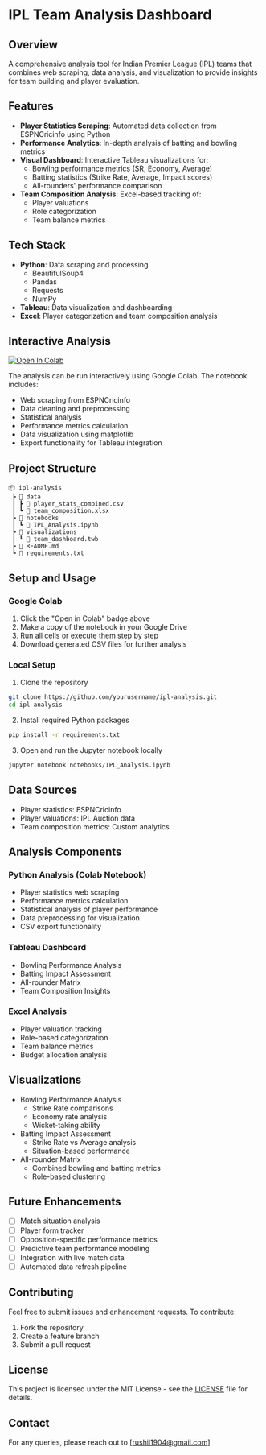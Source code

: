 # IPL Team Analysis Dashboard

## Overview
A comprehensive analysis tool for Indian Premier League (IPL) teams that combines web scraping, data analysis, and visualization to provide insights for team building and player evaluation.

## Features
- **Player Statistics Scraping**: Automated data collection from ESPNCricinfo using Python
- **Performance Analytics**: In-depth analysis of batting and bowling metrics
- **Visual Dashboard**: Interactive Tableau visualizations for:
  - Bowling performance metrics (SR, Economy, Average)
  - Batting statistics (Strike Rate, Average, Impact scores)
  - All-rounders' performance comparison
- **Team Composition Analysis**: Excel-based tracking of:
  - Player valuations
  - Role categorization
  - Team balance metrics

## Tech Stack
- **Python**: Data scraping and processing
  - BeautifulSoup4
  - Pandas
  - Requests
  - NumPy
- **Tableau**: Data visualization and dashboarding
- **Excel**: Player categorization and team composition analysis

## Interactive Analysis
[![Open In Colab](https://colab.research.google.com/assets/colab-badge.svg)](notebook-link)

The analysis can be run interactively using Google Colab. The notebook includes:
- Web scraping from ESPNCricinfo
- Data cleaning and preprocessing
- Statistical analysis
- Performance metrics calculation
- Data visualization using matplotlib
- Export functionality for Tableau integration

## Project Structure
```
📦 ipl-analysis
 ┣ 📂 data
 ┃ ┣ 📜 player_stats_combined.csv
 ┃ ┗ 📜 team_composition.xlsx
 ┣ 📂 notebooks
 ┃ ┗ 📜 IPL_Analysis.ipynb
 ┣ 📂 visualizations
 ┃ ┗ 📜 team_dashboard.twb
 ┣ 📜 README.md
 ┗ 📜 requirements.txt
```

## Setup and Usage

### Google Colab
1. Click the "Open in Colab" badge above
2. Make a copy of the notebook in your Google Drive
3. Run all cells or execute them step by step
4. Download generated CSV files for further analysis

### Local Setup
1. Clone the repository
```bash
git clone https://github.com/yourusername/ipl-analysis.git
cd ipl-analysis
```

2. Install required Python packages
```bash
pip install -r requirements.txt
```

3. Open and run the Jupyter notebook locally
```bash
jupyter notebook notebooks/IPL_Analysis.ipynb
```

## Data Sources
- Player statistics: ESPNCricinfo
- Player valuations: IPL Auction data
- Team composition metrics: Custom analytics

## Analysis Components
### Python Analysis (Colab Notebook)
- Player statistics web scraping
- Performance metrics calculation
- Statistical analysis of player performance
- Data preprocessing for visualization
- CSV export functionality

### Tableau Dashboard
- Bowling Performance Analysis
- Batting Impact Assessment
- All-rounder Matrix
- Team Composition Insights

### Excel Analysis
- Player valuation tracking
- Role-based categorization
- Team balance metrics
- Budget allocation analysis

## Visualizations
- Bowling Performance Analysis
  - Strike Rate comparisons
  - Economy rate analysis
  - Wicket-taking ability
- Batting Impact Assessment
  - Strike Rate vs Average analysis
  - Situation-based performance
- All-rounder Matrix
  - Combined bowling and batting metrics
  - Role-based clustering

## Future Enhancements
- [ ] Match situation analysis
- [ ] Player form tracker
- [ ] Opposition-specific performance metrics
- [ ] Predictive team performance modeling
- [ ] Integration with live match data
- [ ] Automated data refresh pipeline

## Contributing
Feel free to submit issues and enhancement requests. To contribute:
1. Fork the repository
2. Create a feature branch
3. Submit a pull request

## License
This project is licensed under the MIT License - see the [LICENSE](LICENSE) file for details.

## Contact
For any queries, please reach out to [rushil1904@gmail.com]
